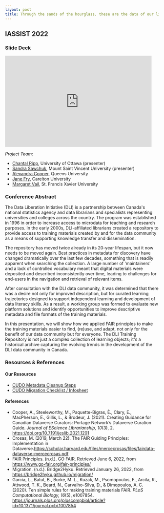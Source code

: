 ```yaml
---
layout: post
title: Through the sands of the hourglass, these are the data of our lives
---
```

## IASSIST 2022

### <a id="slide"></a>Slide Deck

<iframe src="https://docs.google.com/presentation/d/e/2PACX-1vTVckuKFBs1-jL4tzVH3x1zMCYZIZ9yaypXAiJNfm_dWlGlwyvGeeGOkPoPRnVkjaV1ZWd-XGUhteyA/embed?start=false&loop=false&delayms=3000" frameborder="0" width="480" height="299" allowfullscreen="true" mozallowfullscreen="true" webkitallowfullscreen="true"></iframe>

*Project Team*:
- [Chantal Ripp](mailto:chantal.ripp@uottawa.ca), University of Ottawa (presenter)
- [Sandra Sawchuk](mailto:sandra.sawchuk@msvu.ca), Mount Saint Vincent University (presenter)
- [Alexandra Cooper](mailto:coopera@queensu.ca), Queens University
- [Jane Fry](mailto:Jane.Fry@carleton.ca), Carelton University
- [Margaret Vail](mailto:mvail@stfx.ca), St. Francis Xavier University

### <a id="abstract"></a>Conference Abstract

The Data Liberation Initiative (DLI) is a partnership between Canada's national statistics agency and data librarians and specialists representing universities and colleges across the country. The program was established in 1996 in order to increase access to microdata for teaching and research purposes. In the early 2000s, DLI-affiliated librarians created a repository to provide access to training materials created by and for the data community as a means of supporting knowledge transfer and dissemination.

The repository has moved twice already in its 20-year lifespan, but it now needs to be moved again. Best practices in metadata for discovery have changed dramatically over the last few decades, something that is readily apparent when searching the collection. A large number of 'maintainers' and a lack of controlled vocabulary meant that digital materials were deposited and described inconsistently over time, leading to challenges for end-users in the navigation and retrieval of relevant items.

After consultation with the DLI data community, it was determined that there was a desire not only for improved description, but for curated learning trajectories designed to support independent learning and development of data literacy skills. As a result, a working group was formed to evaluate new platform solutions and identify opportunities to improve descriptive metadata and file formats of the training materials.

In this presentation, we will show how we applied FAIR principles to make the training materials easier to find, (re)use, and adapt, not only for the benefit of our data community but for everyone. The DLI Training Repository is not just a complex collection of learning objects; it's a historical archive capturing the evolving trends in the development of the DLI data community in Canada.


### <a id="references"></a>Resources & References

#### Our Resources

- [CUDO Metadata Cleanup Steps](https://docs.google.com/document/d/1_JYdAtzVcwxaQSamxQ-pJr7ShslKdydSVeP7r6uiwzQ/edit)
- [CUDO Migration Checklist / Infosheet](https://docs.google.com/spreadsheets/d/1pvVU9okKK6znWiRKE1LgPjb15798CX9_tHOlJeRXq-E/edit?usp=sharing)

#### References

- Cooper, A., Steeleworthy, M., Paquette-Bigras, È., Clary, E., MacPherson, E., Gillis, L., & Brodeur, J. (2021). Creating Guidance for Canadian Dataverse Curators: Portage Network’s Dataverse Curation Guide. *Journal of EScience Librarianship, 10*(3), 2. <https://doi.org/10.7191/jeslib.2021.1201>
- Crosas, M. (2019, March 22). The FAIR Guiding Principles: Implementation in Dataverse.<https://scholar.harvard.edu/files/mercecrosas/files/fairdata-dataverse-mercecrosas.pdf>
- FAIR Principles. (n.d.). GO FAIR. Retrieved June 6, 2022, from <https://www.go-fair.org/fair-principles/>
- Migration. (n.d.). Bridge2Hyku. Retrieved January 26, 2022, from <https://bridge2hyku.github.io/migration/>
- Garcia, L., Batut, B., Burke, M. L., Kuzak, M., Psomopoulos, F., Arcila, R., Attwood, T. K., Beard, N., Carvalho-Silva, D., & Dimopoulos, A. C. (2020). Ten simple rules for making training materials FAIR. *PLoS Computational Biology, 16*(5), e1007854. <https://journals.plos.org/ploscompbiol/article?id=10.1371/journal.pcbi.1007854>
